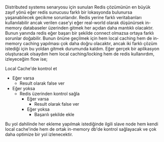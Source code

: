 Distributed systems senaryosu için sunulan Redis çözümünün en büyük zayıf yönü eğer redis sunucusu farklı bir lokasyonda bulunursa yaşanabilecek gecikme sorunlarıdır. Redis yerine farklı veritabanları kullanılabilir ancak verilen case'yi eğer real-world olarak düşünürsek in-memory databaseler üzerinden gitmek her açıdan daha mantıklı olacaktır. Bunun yanında redis eğer başarı bir şekilde connect olmazsa ortaya farklı sorunlar doğabilir. Bunun önüne geçilmek için hem local caching hem de in-memory caching yapılması çok daha doğru olacaktır, ancak iki farklı çözüm istediği için bu yoldan gitmek durumunda kaldım. Eğer gerçek bir aplikasyon oluşturacak olsaydım hem local caching/locking hem de redis kullanırdım, izleyeceğim flow ise;

Local Cache'de kontrol et
  - Eğer varsa
      - Result olarak false ver
  - Eğer yoksa
      - Redis üzerinden kontrol sağla
        - Eğer varsa
          - Result olarak false ver
        - Eğer yoksa
          - Başarılı şekilde ekle

Bu yol dahilinde her ekleme yapılmak istediğinde ilgili slave node hem kendi local cache'inde hem de ortak in-memory db'de kontrol sağlayacak ve çok daha optimize bir yol izlenecektir.
